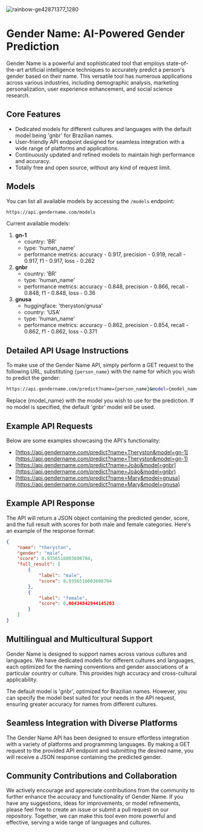 ![rainbow-ge42871377_1280](https://github.com/Theryston/gender-name/assets/72868196/136e2a71-ee91-405a-820a-5b3f26cc3c90)

# Gender Name: AI-Powered Gender Prediction

Gender Name is a powerful and sophisticated tool that employs state-of-the-art artificial intelligence techniques to accurately predict a person's gender based on their name. This versatile tool has numerous applications across various industries, including demographic analysis, marketing personalization, user experience enhancement, and social science research.

## Core Features

- Dedicated models for different cultures and languages with the default model being 'gnbr' for Brazilian names.
- User-friendly API endpoint designed for seamless integration with a wide range of platforms and applications.
- Continuously updated and refined models to maintain high performance and accuracy.
- Totally free and open source, without any kind of request limit.

## Models

You can list all available models by accessing the `/models` endpoint:

```bash
https://api.gendername.com/models
```

Current available models:

1. **gn-1**
    - country: 'BR'
    - type: 'human_name'
    - performance metrics: accuracy - 0.917, precision - 0.919, recall - 0.917, f1 - 0.917, loss - 0.262
2. **gnbr**
    - country: 'BR'
    - type: 'human_name'
    - performance metrics: accuracy - 0.848, precision - 0.866, recall - 0.848, f1 - 0.848, loss - 0.36
3. **gnusa**
    - huggingface: 'theryston/gnusa'
    - country: 'USA'
    - type: 'human_name'
    - performance metrics: accuracy - 0.862, precision - 0.854, recall - 0.862, f1 - 0.862, loss - 0.371

## Detailed API Usage Instructions

To make use of the Gender Name API, simply perform a GET request to the following URL, substituting `{person_name}` with the name for which you wish to predict the gender:

```bash
https://api.gendername.com/predict?name={person_name}&model={model_name}
```

Replace {model_name} with the model you wish to use for the prediction. If no model is specified, the default 'gnbr' model will be used.

## Example API Requests

Below are some examples showcasing the API's functionality:

- [https://api.gendername.com/predict?name=Theryston&model=gn-1](https://api.gendername.com/predict?name=Theryston&model=gn-1)
- [https://api.gendername.com/predict?name=João&model=gnbr](https://api.gendername.com/predict?name=João&model=gnbr)
- [https://api.gendername.com/predict?name=Mary&model=gnusa](https://api.gendername.com/predict?name=Mary&model=gnusa)

## Example API Response

The API will return a JSON object containing the predicted gender, score, and the full result with scores for both male and female categories. Here's an example of the response format:

```json
{
    "name": "theryston",
    "gender": "male",
    "score": 0.9356516003608704,
    "full_result": [
        {
            "label": "male",
            "score": 0.9356516003608704
        },
        {
            "label": "female",
            "score": 0.06434842944145203
        }
    ]
}
```

## Multilingual and Multicultural Support

Gender Name is designed to support names across various cultures and languages. We have dedicated models for different cultures and languages, each optimized for the naming conventions and gender associations of a particular country or culture. This provides high accuracy and cross-cultural applicability.

The default model is 'gnbr', optimized for Brazilian names. However, you can specify the model best suited for your needs in the API request, ensuring greater accuracy for names from different cultures.

## Seamless Integration with Diverse Platforms

The Gender Name API has been designed to ensure effortless integration with a variety of platforms and programming languages. By making a GET request to the provided API endpoint and submitting the desired name, you will receive a JSON response containing the predicted gender.

## Community Contributions and Collaboration

We actively encourage and appreciate contributions from the community to further enhance the accuracy and functionality of Gender Name. If you have any suggestions, ideas for improvements, or model refinements, please feel free to create an issue or submit a pull request on our repository. Together, we can make this tool even more powerful and effective, serving a wide range of languages and cultures.

